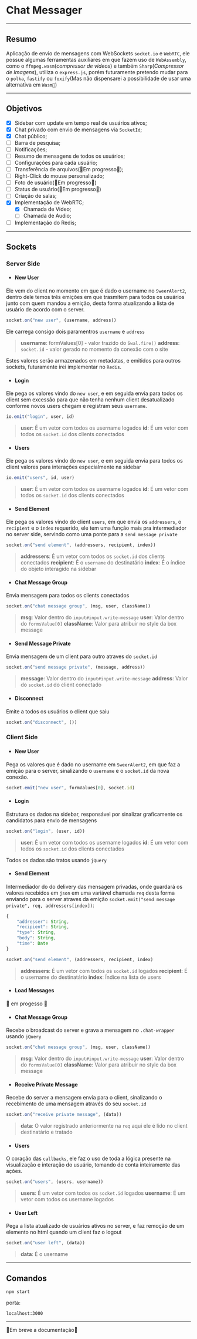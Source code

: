 # Chat Messager
___

## Resumo

Aplicação de envio de mensagens com WebSockets `socket.io` e `WebRTC`, ele possue algumas ferramentas auxiliares em que fazem uso de `WebAssembly`, como o `ffmpeg.wasm`(*compressor de videos*) e também `Sharp`(*Compressor de Imagens*), utiliza o `express.js`, porém futuramente pretendo mudar para o `polka`, `fastify` ou `foxify`(Mas não dispensarei a possibilidade de usar uma alternativa em `Wasm🚀`)

___

## Objetivos

- [x] Sidebar com update em tempo real de usuários ativos;
- [x] Chat privado com envio de mensagens via `SocketId`;
- [x] Chat público;
- [ ] Barra de pesquisa;
- [ ] Notificações;
- [ ] Resumo de mensagens de todos os usuários;
- [ ] Configurações para cada usuário;
- [ ] Transferência de arquivos(🚧Em progresso🚧);
- [ ] Right-Click do mouse personalizado;
- [ ] Foto de usuário(🚧Em progresso🚧)
- [ ] Status de usuário(🚧Em progresso🚧)
- [ ] Criação de salas;
- [x] Implementação de WebRTC;
    - [x] Chamada de Video;
    - [ ] Chamada de Audio;
- [ ] Implementação do Redis;

___

## Sockets

### Server Side
- #### New User
Ele vem do client no momento em que é dado o username no `SweerAlert2`, dentro dele temos três emições em que trasmitem para todos os usuários junto com quem mandou a emição, desta forma atualizando a lista de usuário de acordo com o server.
```javascript
socket.on("new user", (username, address))
```
Ele carrega consigo dois paramentros `username` e `address`
> **username**: formValues[0] - valor trazido do `Swal.fire()`
**address**: `socket.id` - valor gerado no momento da conexão com o site

Estes valores serão armazenados em metadatas, e emitidos para outros sockets, futuramente irei implementar no `Redis`.

- #### Login
Ele pega os valores vindo do `new user`, e em seguida envia para todos os client sem excessão para que não tenha nenhum client desatualizado conforme novos users chegam e registram seus `username`.
```javascript
io.emit("login", user, id)
```
> **user**: É um vetor com todos os username logados
**id**: É um vetor com todos os `socket.id` dos clients conectados

- #### Users
Ele pega os valores vindo do `new user`, e em seguida envia para todos os client valores para interações especialmente na sidebar
```javascript
io.emit("users", id, user)
```
> **user**: É um vetor com todos os username logados
**id**: É um vetor com todos os `socket.id` dos clients conectados

- #### Send Element
Ele pega os valores vindo do client `users`, em que envia os `addressers`, o `recipient` e o `index` requerido, ele tem uma função mais pra intermediador no server side, servindo como uma ponte para a `send message private`
```javascript
socket.on("send element", (addressers, recipient, index))
```
> **addressers**: É um vetor com todos os `socket.id` dos clients conectados
**recipient**: É o `username` do destinatário
**index**: É o índice do objeto interagido na sidebar

- #### Chat Message Group
Envia mensagem para todos os clients conectados
```javascript
socket.on("chat message group", (msg, user, className))
```
> **msg**: Valor dentro do `input#input.write-message`
**user**: Valor dentro do `formsValue[0]`
**className**: Valor para atribuir no style da box message

- #### Send Message Private
Envia mensagem de um client para outro atraves do `socket.id`
```javascript
socket.on("send message private", (message, address))
```
> **message**: Valor dentro do `input#input.write-message`
**address**: Valor do `socket.id` do client conectado

- #### Disconnect
Emite a todos os usuários o client que saiu
```javascript
socket.on("disconnect", ())
```

### Client Side
- #### New User
Pega os valores que é dado no username em `SweerAlert2`, em que faz a emição para o server, sinalizando o `username` e o `socket.id` da nova conexão.
```javascript
socket.emit("new user", formValues[0], socket.id)
```

- #### Login
Estrutura os dados na sidebar, responsável por sinalizar graficamente os candidatos para envio de mensagens
```javascript
socket.on("login", (user, id))
```
> **user**: É um vetor com todos os username logados
**id**: É um vetor com todos os `socket.id` dos clients conectados

Todos os dados são tratos usando `jQuery`

- #### Send Element
Intermediador do do delivery das mensagem privadas, onde guardará os valores recebidos em `json` em uma variável chamada `req` desta forma enviando para o server atraves da emição `socket.emit("send message private", req, addressers[index])`:
```js
{
    "addresser": String,
    "recipient": String,
    "type": String,
    "body": String,
    "time": Date
}
```
```javascript
socket.on("send element", (addressers, recipient, index)
```
> **addressers**: É um vetor com todos os `socket.id` logados
**recipient**: É o username do destinatário
**index**: Índice na lista de users

- #### Load Messages
🚧 em progesso 🚧

- #### Chat Message Group
Recebe o broadcast do server e grava a mensagem no `.chat-wrapper` usando `jQuery`
```javascript
socket.on("chat message group", (msg, user, className))
```
> **msg**: Valor dentro do `input#input.write-message`
**user**: Valor dentro do `formsValue[0]`
**className**: Valor para atribuir no style da box message

- #### Receive Private Message
Recebe do server a mensagem envia para o client, sinalizando o recebimento de uma mensagem através do seu `socket.id`
```javascript
socket.on("receive private message", (data))
```
> **data**: O valor registrado anteriormente na `req` aqui ele é lido no client destinatário e tratado

- #### Users
O coração das `callbacks`, ele faz o uso de toda a lógica presente na visualização e interação do usuário, tomando de conta inteiramente das ações.
```javascript
socket.on("users", (users, username))
```

> **users**: É um vetor com todos os `socket.id` logados
**username**: É um vetor com todos os username logados

- #### User Left
Pega a lista atualizado de usuários ativos no server, e faz remoção de um elemento no html quando um client faz o logout
```javascript
socket.on("user left", (data))
```
> **data**: É o username

___

## Comandos
```
npm start
```
porta:
```
localhost:3000
```

___



🚧Em breve a documentação🚧
